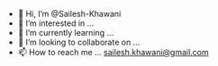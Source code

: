 - 👋 Hi, I’m @Sailesh-Khawani
- 👀 I’m interested in ... 
- 🌱 I’m currently learning ... 
- 💞️ I’m looking to collaborate on ...
- 📫 How to reach me ... sailesh.khawani@gmail.com

<!---
Sailesh-Khawani/Sailesh-Khawani is a ✨ special ✨ repository because its `README.md` (this file) appears on your GitHub profile.
You can click the Preview link to take a look at your changes.
--->
